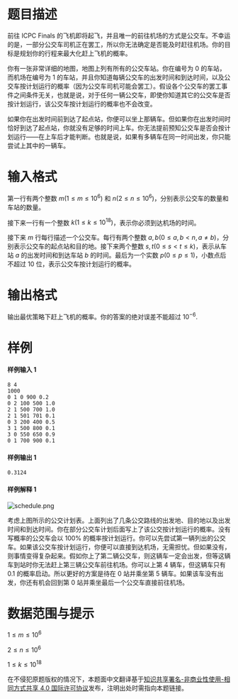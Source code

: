 
# 题目描述

前往 ICPC Finals 的飞机即将起飞，并且唯一的前往机场的方式是公交车。不幸运的是，一部分公交车司机正在罢工，所以你无法确定是否能及时赶往机场。你的目标是规划你的行程来最大化赶上飞机的概率。

你有一张非常详细的地图，地图上列有所有的公交车站。你在编号为 $0$ 的车站，而机场在编号为 $1$ 的车站，并且你知道每辆公交车的出发时间和到达时间，以及公交车按计划运行的概率（因为公交车司机可能会罢工）。假设各个公交车的罢工事件之间条件无关，也就是说，对于任何一辆公交车，即使你知道其它的公交车是否按计划运行，该公交车按计划运行的概率也不会改变。

如果你在出发时间前到达了起点站，你便可以坐上那辆车。但如果你在出发时间时恰好到达了起点站，你就没有足够的时间上车。你无法提前预知公交车是否会按计划运行——在上车后才能判断。也就是说，如果有多辆车在同一时间出发，你只能尝试上其中的一辆车。


# 输入格式

第一行有两个整数 $m (1 \le m \le 10^6)$ 和 $n (2 \le n \le 10^6)$，分别表示公交车的数量和车站的数量。

接下来一行有一个整数 $k (1 \le k \le 10^{18})$，表示你必须到达机场的时间。

接下来 $m$ 行每行描述一个公交车。每行有两个整数 $a,b (0 \le a,b \lt n,a \neq b)$，分别表示公交车的起点站和目的地。接下来两个整数 $s,t (0 \le s \lt t \le k)$，表示从车站 $a$ 的出发时间和到达车站 $b$ 的时间。最后为一个实数 $p (0 \le p \le 1)$，小数点后不超过 $10$ 位，表示公交车按计划运行的概率。

# 输出格式

输出最优策略下赶上飞机的概率。你的答案的绝对误差不能超过 $10^{-6}$.

# 样例

#### 样例输入 1
```plain
8 4
1000
0 1 0 900 0.2
0 2 100 500 1.0
2 1 500 700 1.0
2 1 501 701 0.1
0 3 200 400 0.5
3 1 500 800 0.1
3 0 550 650 0.9
0 1 700 900 0.1
```

#### 样例输出 1
```plain
0.3124
```

#### 样例解释 1
![schedule.png](/source/loj/6403/img/aHR0cHM6Ly9pLmxvbGkubmV0LzIwMTgvMDQvMjAvNWFkOTU0MmJiN2Q1Ny5wbmc=.png)

考虑上图所示的公交计划表。上面列出了几条公交路线的出发地、目的地以及出发时间和到达时间。你在部分公交车计划后面写上了该公交按计划运行的概率。没有写概率的公交车会以 $100\%$ 的概率按计划运行。你可以先尝试第一辆列出的公交车。如果该公交车按计划运行，你便可以直接到达机场，无需担忧。但如果没有，则事情变得复杂起来。假如你上了第二辆公交车，则这辆车一定会出发，但等这辆车到站时你无法赶上第三辆公交车前往机场。你可以上第 $4$ 辆车，但这辆车只有 $0.1$ 的概率启动。所以更好的方案是待在 $0$ 站并乘坐第 $5$ 辆车。如果该车没有出发，你还有机会回到第 $0$ 站并乘坐最后一个公交车直接前往机场。

# 数据范围与提示

$1 \le m \le 10^6$ 

$2 \le n \le 10^6$

$1 \le k \le 10^{18}$

在不侵犯原题版权的情况下，本题面中文翻译基于[知识共享署名-非商业性使用-相同方式共享 4.0 国际许可协议](http://creativecommons.org/licenses/by-nc-sa/4.0/)发布，注明出处时需指向本题链接。

